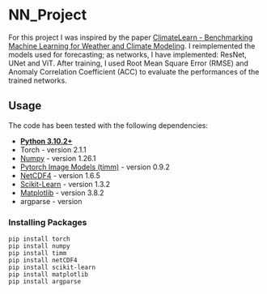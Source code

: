 # NN_Project
For this project I was inspired by the paper [ClimateLearn - Benchmarking Machine Learning for Weather and Climate Modeling](https://arxiv.org/pdf/2307.01909.pdf#:~:text=ClimateLearn%20supports%20data%20pre%2D%20processing,weather%20forecasting%2C%20downscaling%2C%20and%20climate). I reimplemented the models used for forecasting; as networks, I have implemented: ResNet, UNet and ViT. After training, I used Root Mean Square Error (RMSE) and Anomaly Correlation Coefficient (ACC) to evaluate the performances of the trained networks.

## Usage
The code has been tested with the following dependencies:
* [**Python 3.10.2+**](https://www.python.org/)
* Torch - version 2.1.1
* [Numpy](https://scipy.org/install.html) - version 1.26.1
* [Pytorch Image Models (timm)](https://timm.fast.ai/) - version 0.9.2
* [NetCDF4](https://unidata.github.io/netcdf4-python/) - version 1.6.5
* [Scikit-Learn](https://scikit-learn.org/stable/install.html) - version 1.3.2
* [Matplotlib](https://matplotlib.org/stable/users/installing/index.html#installation) - version 3.8.2
* argparse - version

### Installing Packages
```
pip install torch
pip install numpy 
pip install timm
pip install netCDF4
pip install scikit-learn
pip install matplotlib
pip install argparse
```
